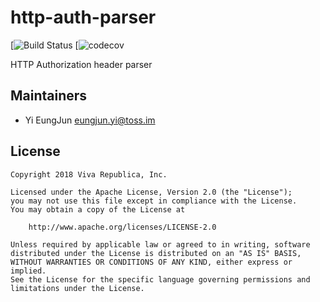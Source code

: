 # http-auth-parser

[![Build Status](https://travis-ci.org/toss/http-auth-parser.svg?branch=master)
[![codecov](https://codecov.io/gh/toss/http-auth-parser/branch/master/graph/badge.svg)

HTTP Authorization header parser

## Maintainers

* Yi EungJun <eungjun.yi@toss.im>

## License

    Copyright 2018 Viva Republica, Inc.

    Licensed under the Apache License, Version 2.0 (the "License");
    you may not use this file except in compliance with the License.
    You may obtain a copy of the License at

        http://www.apache.org/licenses/LICENSE-2.0

    Unless required by applicable law or agreed to in writing, software
    distributed under the License is distributed on an "AS IS" BASIS,
    WITHOUT WARRANTIES OR CONDITIONS OF ANY KIND, either express or implied.
    See the License for the specific language governing permissions and
    limitations under the License.
